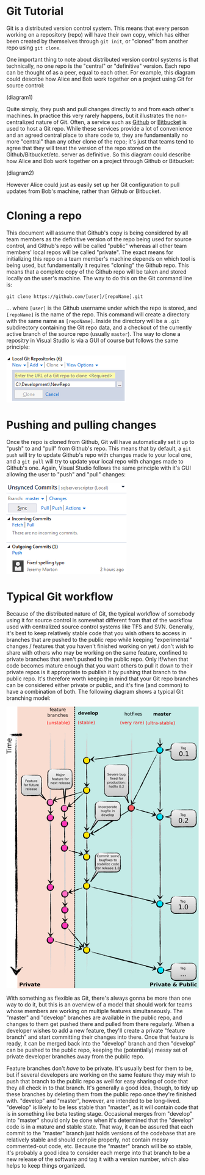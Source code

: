 # Git Tutorial
Git is a distributed version control system.  This means that every person working on a repository (repo) will have their own copy, which has either been created by themselves through `git init`, or "cloned" from another repo using `git clone`.

One important thing to note about distributed version control systems is that technically, no one repo is the "central" or "definitive" version.  Each repo can be thought of as a peer, equal to each other.  For example, this diagram could describe how Alice and Bob work together on a project using Git for source control:

(diagram1)

Quite simply, they push and pull changes directly to and from each other's machines.  In practice this very rarely happens, but it illustrates the non-centralized nature of Git.  Often, a service such as [Github](https://github.com/) or [Bitbucket](https://bitbucket.org/) is used to host a Git repo.  While these services provide a lot of convenience and an agreed central place to share code to, they are fundamentally no more "central" than any other clone of the repo; it's just that teams tend to agree that they will treat the version of the repo stored on the Github/Bitbucket/etc. server as definitive.  So this diagram could describe how Alice and Bob work together on a project through Github or Bitbucket:

(diagram2)

However Alice could just as easily set up her Git configuration to pull updates from Bob's machine, rather than Github or Bitbucket.

# Cloning a repo
This document will assume that Github's copy is being considered by all team members as the definitive version of the repo being used for source control, and Github's repo will be called "public" whereas all other team members' local repos will be called "private".  The exact means for initializing this repo on a team member's machine depends on which tool is being used, but fundamentally it requires "cloning" the Github repo.  This means that a complete copy of the Github repo will be taken and stored locally on the user's machine.  The way to do this on the Git command line is:

```
git clone https://github.com/[user]/[repoName].git
```

... where `[user]` is the Github username under which the repo is stored, and `[repoName]` is the name of the repo.  This command will create a directory with the same name as `[repoName]`.  Inside the directory will be a `.git` subdirectory containing the Git repo data, and a checkout of the currently active branch of the source repo (usually `master`).  The way to clone a repositry in Visual Studio is via a GUI of course but follows the same principle:

![VS clone GUI](vs-clone.png)

# Pushing and pulling changes
Once the repo is cloned from Github, Git will have automatically set it up to "push" to and "pull" from Github's repo.  This means that by default, a `git push` will try to update Github's repo with changes made to your local one, and a `git pull` will try to update your local repo with changes made to Github's one.  Again, Visual Studio follows the same principle with it's GUI allowing the user to "push" and "pull" changes:

![VS push/pull GUI](vs-pushpull.png)

# Typical Git workflow
Because of the distributed nature of Git, the typical workflow of somebody using it for source control is somewhat different from that of the workflow used with centralized source control systems like TFS and SVN.  Generally, it's best to keep relatively stable code that you wish others to access in branches that are pushed to the public repo while keeping "experimental" changes / features that you haven't finished working on yet / don't wish to share with others who may be working on the same feature, confined to private branches that aren't pushed to the public repo.  Only if/when that code becomes mature enough that you want others to pull it down to their private repos is it appropriate to publish it by pushing that branch to the public repo.  It's therefore worth keeping in mind that your Git repo branches can be considered either private or public, and it's fine (and common) to have a combination of both.  The following diagram shows a typical Git branching model:

![Typical Git branching model](git-branching-model.png)

With something as flexible as Git, there's always gonna be more than one way to do it, but this is an overview of a model that should work for teams whose members are working on multiple features simultaneously.  The "master" and "develop" branches are available in the public repo, and changes to them get pushed there and pulled from there regularly.  When a developer wishes to add a new feature, they'll create a private "feature branch" and start committing their changes into there.  Once that feature is ready, it can be merged back into the "develop" branch and then "develop" can be pushed to the public repo, keeping the (potentially) messy set of private developer branches away from the public repo.

Feature branches don't *have* to be private.  It's usually best for them to be, but if several developers are working on the same feature they may wish to push that branch to the public repo as well for easy sharing of code that they all check in to that branch.  It's generally a good idea, though, to tidy up these branches by deleting them from the public repo once they're finished with.  "develop" and "master", however, are intended to be long-lived.  "develop" is likely to be less stable than "master", as it will contain code that is in something like beta testing stage.  Occasional merges from "develop" into "master" should only be done when it's determined that the "develop" code is in a mature and stable state.  That way, it can be assured that each commit to the "master" branch just holds versions of the codebase that are relatively stable and should compile properly, not contain messy commented-out code, etc.  Because the "master" branch will be so stable, it's probably a good idea to consider each merge into that branch to be a new release of the software and tag it with a version number, which also helps to keep things organized.

